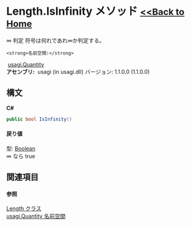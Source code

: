 # Length.IsInfinity メソッド <small>[<<Back to Home](https://github.com/usagi/usagi.cs/blob/master/Help/Home.md)</small> 

∞ 判定 符号は何れであれ∞か判定する。


    <strong>名前空間:</strong>
&nbsp;<a href="N_usagi_Quantity.md">usagi.Quantity</a><br /><strong>アセンブリ:</strong>
&nbsp;usagi (in usagi.dll) バージョン: 1.1.0.0 (1.1.0.0)

## 構文

**C#**<br />
``` C#
public bool IsInfinity()
```


#### 戻り値
型: <a href="http://msdn2.microsoft.com/ja-jp/library/a28wyd50" target="_blank">Boolean</a><br />∞ なら true

## 関連項目


#### 参照
<a href="T_usagi_Quantity_Length.md">Length クラス</a><br /><a href="N_usagi_Quantity.md">usagi.Quantity 名前空間</a><br />